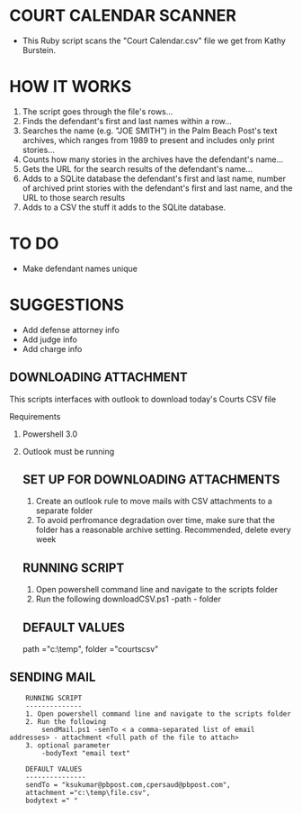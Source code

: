 COURT CALENDAR SCANNER 
===

- This Ruby script scans the "Court Calendar.csv" file we get from Kathy Burstein. 

HOW IT WORKS
===
1) The script goes through the file's rows...
2) Finds the defendant's first and last names within a row...
3) Searches the name (e.g. "JOE SMITH") in the Palm Beach Post's text archives, which ranges from 1989 to present and includes only print stories...
4) Counts how many stories in the archives have the defendant's name...
5) Gets the URL for the search results of the defendant's name...
6) Adds to a SQLite database the defendant's first and last name, number of archived print stories with the defendant's first and last name, and the URL to those search results
7) Adds to a CSV the stuff it adds to the SQLite database.


TO DO
===
- Make defendant names unique


SUGGESTIONS
===
- Add defense attorney info
- Add judge info
- Add charge info

DOWNLOADING ATTACHMENT
-----------------------
This scripts interfaces with outlook to download today's Courts CSV file

Requirements
1. Powershell 3.0
2. Outlook must be running



	SET UP FOR DOWNLOADING ATTACHMENTS
	----------------------------------
	1. Create an outlook rule to move mails with CSV attachments to a separate folder
	2. To avoid perfromance degradation over time, make sure that the folder has a reasonable archive setting. Recommended, delete every week

	RUNNING SCRIPT
	--------------
	1. Open powershell command line and navigate to the scripts folder
	2. Run the following
		downloadCSV.ps1 -path <folder path of where to download the file to> - folder <name of the outlook folder to search in>
		
	DEFAULT VALUES
	--------------
	path ="c:\temp",
	folder ="courtscsv"

SENDING MAIL
--------------
		RUNNING SCRIPT
		--------------
		1. Open powershell command line and navigate to the scripts folder
		2. Run the following
			sendMail.ps1 -senTo < a comma-separated list of email addresses> - attachment <full path of the file to attach>
		3. optional parameter
			-bodyText "email text"

		DEFAULT VALUES
		---------------
		sendTo = "ksukumar@pbpost.com,cpersaud@pbpost.com",
		attachment ="c:\temp\file.csv",
		bodytext =" "